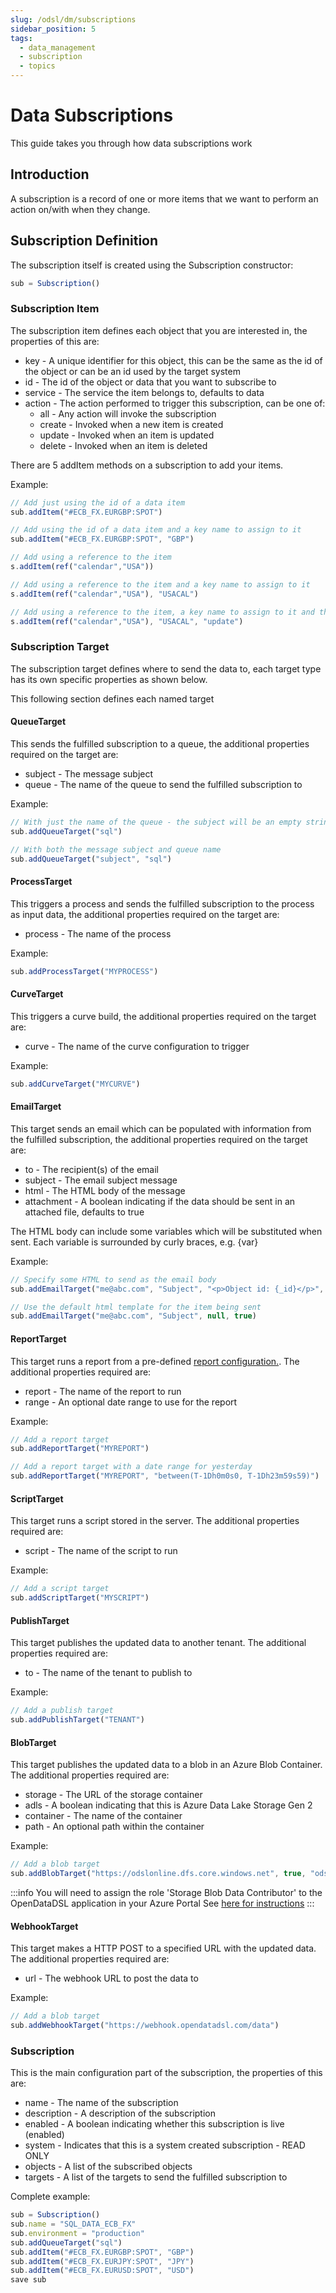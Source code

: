 ```yaml
---
slug: /odsl/dm/subscriptions
sidebar_position: 5
tags:
  - data_management
  - subscription
  - topics
---
```

Data Subscriptions
=============

This guide takes you through how data subscriptions work

## Introduction
A subscription is a record of one or more items that we want to perform an action on/with when they change.

## Subscription Definition
The subscription itself is created using the Subscription constructor:

```js
sub = Subscription()
```

### Subscription Item
The subscription item defines each object that you are interested in, the properties of this are:
* key - A unique identifier for this object, this can be the same as the id of the object or can be an id used by the target system
* id - The id of the object or data that you want to subscribe to
* service - The service the item belongs to, defaults to data
* action - The action performed to trigger this subscription, can be one of:
    * all - Any action will invoke the subscription
    * create - Invoked when a new item is created
    * update - Invoked when an item is updated
    * delete - Invoked when an item is deleted

There are 5 addItem methods on a subscription to add your items.

Example:
```js
// Add just using the id of a data item
sub.addItem("#ECB_FX.EURGBP:SPOT")

// Add using the id of a data item and a key name to assign to it
sub.addItem("#ECB_FX.EURGBP:SPOT", "GBP")

// Add using a reference to the item
s.addItem(ref("calendar","USA"))

// Add using a reference to the item and a key name to assign to it
s.addItem(ref("calendar","USA"), "USACAL")

// Add using a reference to the item, a key name to assign to it and the action that triggers the subscription
s.addItem(ref("calendar","USA"), "USACAL", "update")
```

### Subscription Target
The subscription target defines where to send the data to, each target type has its own specific properties as shown below.

This following section defines each named target
#### QueueTarget
This sends the fulfilled subscription to a queue, the additional properties required on the target are:
* subject - The message subject
* queue - The name of the queue to send the fulfilled subscription to

Example:
```js
// With just the name of the queue - the subject will be an empty string
sub.addQueueTarget("sql")

// With both the message subject and queue name
sub.addQueueTarget("subject", "sql")
```

#### ProcessTarget
This triggers a process and sends the fulfilled subscription to the process as input data, the additional properties required on the target are:
* process - The name of the process

Example:
```js
sub.addProcessTarget("MYPROCESS")
```

#### CurveTarget
This triggers a curve build, the additional properties required on the target are:
* curve - The name of the curve configuration to trigger

Example:
```js
sub.addCurveTarget("MYCURVE")
```

#### EmailTarget
This target sends an email which can be populated with information from the fulfilled subscription, the additional properties required on the target are:
* to - The recipient(s) of the email
* subject - The email subject message
* html - The HTML body of the message
* attachment - A boolean indicating if the data should be sent in an attached file, defaults to true

The HTML body can include some variables which will be substituted when sent.
Each variable is surrounded by curly braces, e.g. {var}

Example:
```js
// Specify some HTML to send as the email body
sub.addEmailTarget("me@abc.com", "Subject", "<p>Object id: {_id}</p>", false)

// Use the default html template for the item being sent
sub.addEmailTarget("me@abc.com", "Subject", null, true)
```

#### ReportTarget
This target runs a report from a pre-defined [report configuration.](/docs/topics/reporting/basics).
The additional properties required are:
* report - The name of the report to run
* range - An optional date range to use for the report

Example:
```js
// Add a report target
sub.addReportTarget("MYREPORT")

// Add a report target with a date range for yesterday
sub.addReportTarget("MYREPORT", "between(T-1Dh0m0s0, T-1Dh23m59s59)")
```

#### ScriptTarget
This target runs a script stored in the server.
The additional properties required are:
* script - The name of the script to run

Example:
```js
// Add a script target
sub.addScriptTarget("MYSCRIPT")
```

#### PublishTarget
This target publishes the updated data to another tenant.
The additional properties required are:
* to - The name of the tenant to publish to

Example:
```js
// Add a publish target
sub.addPublishTarget("TENANT")
```

#### BlobTarget
This target publishes the updated data to a blob in an Azure Blob Container.
The additional properties required are:
* storage - The URL of the storage container
* adls - A boolean indicating that this is Azure Data Lake Storage Gen 2
* container - The name of the container
* path - An optional path within the container

Example:
```js
// Add a blob target
sub.addBlobTarget("https://odslonline.dfs.core.windows.net", true, "odsl", "csv_files/test")
```

:::info
You will need to assign the role 'Storage Blob Data Contributor' to the OpenDataDSL application in your Azure Portal 
See [here for instructions](/docs/topics/subscribe/blob#adding-an-access-role)
:::

#### WebhookTarget
This target makes a HTTP POST to a specified URL with the updated data.
The additional properties required are:
* url - The webhook URL to post the data to

Example:
```js
// Add a blob target
sub.addWebhookTarget("https://webhook.opendatadsl.com/data")
```


### Subscription
This is the main configuration part of the subscription, the properties of this are:
* name - The name of the subscription
* description - A description of the subscription
* enabled - A boolean indicating whether this subscription is live (enabled)
* system - Indicates that this is a system created subscription - READ ONLY
* objects - A list of the subscribed objects
* targets - A list of the targets to send the fulfilled subscription to

Complete example:
```js
sub = Subscription()
sub.name = "SQL_DATA_ECB_FX"
sub.environment = "production"
sub.addQueueTarget("sql")
sub.addItem("#ECB_FX.EURGBP:SPOT", "GBP")
sub.addItem("#ECB_FX.EURJPY:SPOT", "JPY")
sub.addItem("#ECB_FX.EURUSD:SPOT", "USD")
save sub
```  

